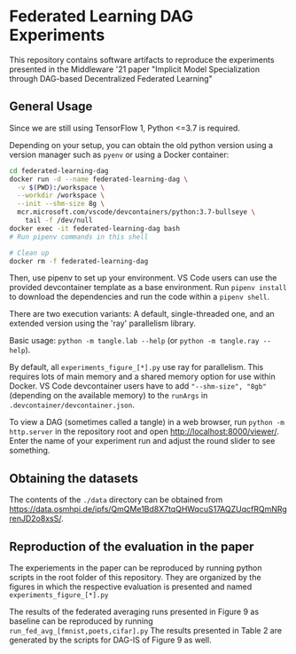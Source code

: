 # Federated Learning DAG Experiments

This repository contains software artifacts to reproduce the experiments presented in the Middleware '21 paper "Implicit Model Specialization through DAG-based Decentralized Federated Learning"

## General Usage

Since we are still using TensorFlow 1, Python <=3.7 is required.
 
Depending on your setup, you can obtain the old python version using a version manager such as `pyenv` or using a Docker container:

``` bash
cd federated-learning-dag
docker run -d --name federated-learning-dag \
  -v $(PWD):/workspace \
  --workdir /workspace \
  --init --shm-size 8g \
  mcr.microsoft.com/vscode/devcontainers/python:3.7-bullseye \
    tail -f /dev/null
docker exec -it federated-learning-dag bash
# Run pipenv commands in this shell

# Clean up
docker rm -f federated-learning-dag 
```

Then, use pipenv to set up your environment. VS Code users can use the provided devcontainer template as a base environment.
Run `pipenv install` to download the dependencies and run the code within a `pipenv shell`.

There are two execution variants: A default, single-threaded one, and an extended version using the 'ray' parallelism library.

Basic usage: `python -m tangle.lab --help` (or `python -m tangle.ray --help`).

By default, all `experiments_figure_[*].py` use ray for parallelism.
This requires lots of main memory and a shared memory option for use within Docker.
VS Code devcontainer users have to add `"--shm-size", "8gb"` (depending on the available memory) to the `runArgs` in `.devcontainer/devcontainer.json`.

To view a DAG (sometimes called a tangle) in a web browser, run `python -m http.server` in the repository root and open [http://localhost:8000/viewer/](http://localhost:8000/viewer/). Enter the name of your experiment run and adjust the round slider to see something.

## Obtaining the datasets

The contents of the `./data` directory can be obtained from https://data.osmhpi.de/ipfs/QmQMe1Bd8X7tqQHWqcuS17AQZUqcfRQmNRgrenJD2o8xsS/.

## Reproduction of the evaluation in the paper

The experiements in the paper can be reproduced by running python scripts in the root folder of this repository. They are organized by the figures in which the respective evaluation is presented and named `experiments_figure_[*].py`

The results of the federated averaging runs presented in Figure 9 as baseline can be reproduced by running `run_fed_avg_[fmnist,poets,cifar].py`
The results presented in Table 2 are generated by the scripts for DAG-IS of Figure 9 as well.
